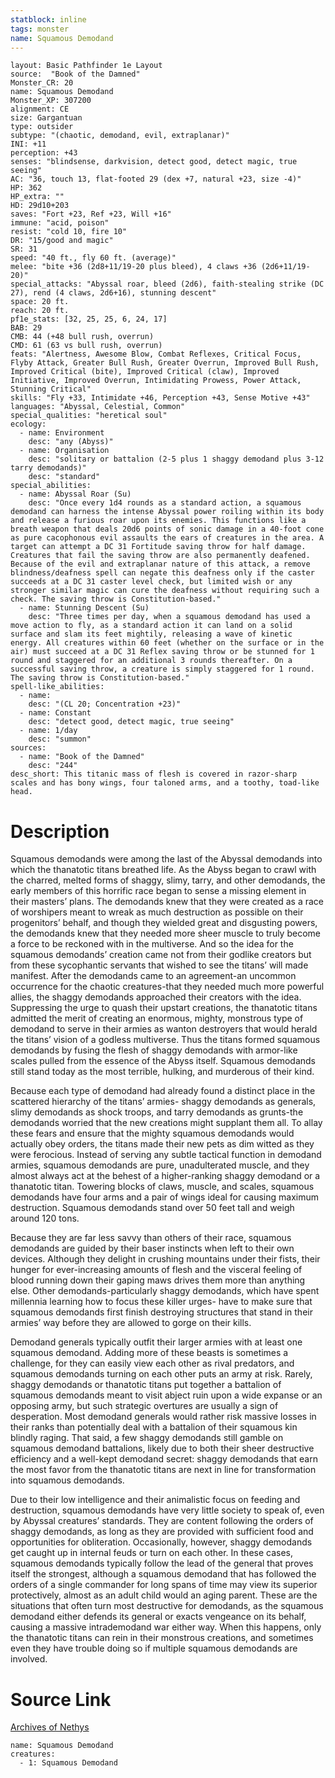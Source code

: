 ```yaml
---
statblock: inline
tags: monster
name: Squamous Demodand
---
```

```statblock
layout: Basic Pathfinder 1e Layout
source:  "Book of the Damned"
Monster_CR: 20
name: Squamous Demodand
Monster_XP: 307200
alignment: CE
size: Gargantuan
type: outsider
subtype: "(chaotic, demodand, evil, extraplanar)"
INI: +11
perception: +43
senses: "blindsense, darkvision, detect good, detect magic, true seeing"
AC: "36, touch 13, flat-footed 29 (dex +7, natural +23, size -4)"
HP: 362
HP_extra: ""
HD: 29d10+203
saves: "Fort +23, Ref +23, Will +16"
immune: "acid, poison"
resist: "cold 10, fire 10"
DR: "15/good and magic"
SR: 31
speed: "40 ft., fly 60 ft. (average)"
melee: "bite +36 (2d8+11/19-20 plus bleed), 4 claws +36 (2d6+11/19-20)"
special_attacks: "Abyssal roar, bleed (2d6), faith-stealing strike (DC 27), rend (4 claws, 2d6+16), stunning descent"
space: 20 ft.
reach: 20 ft.
pf1e_stats: [32, 25, 25, 6, 24, 17]
BAB: 29
CMB: 44 (+48 bull rush, overrun)
CMD: 61 (63 vs bull rush, overrun)
feats: "Alertness, Awesome Blow, Combat Reflexes, Critical Focus, Flyby Attack, Greater Bull Rush, Greater Overrun, Improved Bull Rush, Improved Critical (bite), Improved Critical (claw), Improved Initiative, Improved Overrun, Intimidating Prowess, Power Attack, Stunning Critical"
skills: "Fly +33, Intimidate +46, Perception +43, Sense Motive +43"
languages: "Abyssal, Celestial, Common"
special_qualities: "heretical soul"
ecology:
  - name: Environment
    desc: "any (Abyss)"
  - name: Organisation
    desc: "solitary or battalion (2-5 plus 1 shaggy demodand plus 3-12 tarry demodands)"
    desc: "standard"
special_abilities:
  - name: Abyssal Roar (Su)
    desc: "Once every 1d4 rounds as a standard action, a squamous demodand can harness the intense Abyssal power roiling within its body and release a furious roar upon its enemies. This functions like a breath weapon that deals 20d6 points of sonic damage in a 40-foot cone as pure cacophonous evil assaults the ears of creatures in the area. A target can attempt a DC 31 Fortitude saving throw for half damage. Creatures that fail the saving throw are also permanently deafened. Because of the evil and extraplanar nature of this attack, a remove blindness/deafness spell can negate this deafness only if the caster succeeds at a DC 31 caster level check, but limited wish or any stronger similar magic can cure the deafness without requiring such a check. The saving throw is Constitution-based."
  - name: Stunning Descent (Su)
    desc: "Three times per day, when a squamous demodand has used a move action to fly, as a standard action it can land on a solid surface and slam its feet mightily, releasing a wave of kinetic energy. All creatures within 60 feet (whether on the surface or in the air) must succeed at a DC 31 Reflex saving throw or be stunned for 1 round and staggered for an additional 3 rounds thereafter. On a successful saving throw, a creature is simply staggered for 1 round. The saving throw is Constitution-based."
spell-like_abilities:
  - name:
    desc: "(CL 20; Concentration +23)"
  - name: Constant
    desc: "detect good, detect magic, true seeing"
  - name: 1/day
    desc: "summon"
sources:
  - name: "Book of the Damned"
    desc: "244"
desc_short: This titanic mass of flesh is covered in razor-sharp scales and has bony wings, four taloned arms, and a toothy, toad-like head.
```
# Description
Squamous demodands were among the last of the Abyssal demodands into which the thanatotic titans breathed life. As the Abyss began to crawl with the charred, melted forms of shaggy, slimy, tarry, and other demodands, the early members of this horrific race began to sense a missing element in their masters’ plans. The demodands knew that they were created as a race of worshipers meant to wreak as much destruction as possible on their progenitors’ behalf, and though they wielded great and disgusting powers, the demodands knew that they needed more sheer muscle to truly become a force to be reckoned with in the multiverse. And so the idea for the squamous demodands’ creation came not from their godlike creators but from these sycophantic servants that wished to see the titans’ will made manifest. After the demodands came to an agreement-an uncommon occurrence for the chaotic creatures-that they needed much more powerful allies, the shaggy demodands approached their creators with the idea. Suppressing the urge to quash their upstart creations, the thanatotic titans admitted the merit of creating an enormous, mighty, monstrous type of demodand to serve in their armies as wanton destroyers that would herald the titans’ vision of a godless multiverse. Thus the titans formed squamous demodands by fusing the flesh of shaggy demodands with armor-like scales pulled from the essence of the Abyss itself. Squamous demodands still stand today as the most terrible, hulking, and murderous of their kind.

 Because each type of demodand had already found a distinct place in the scattered hierarchy of the titans’ armies- shaggy demodands as generals, slimy demodands as shock troops, and tarry demodands as grunts-the demodands worried that the new creations might supplant them all. To allay these fears and ensure that the mighty squamous demodands would actually obey orders, the titans made their new pets as dim witted as they were ferocious. Instead of serving any subtle tactical function in demodand armies, squamous demodands are pure, unadulterated muscle, and they almost always act at the behest of a higher-ranking shaggy demodand or a thanatotic titan. Towering blocks of claws, muscle, and scales, squamous demodands have four arms and a pair of wings ideal for causing maximum destruction. Squamous demodands stand over 50 feet tall and weigh around 120 tons.

 Because they are far less savvy than others of their race, squamous demodands are guided by their baser instincts when left to their own devices. Although they delight in crushing mountains under their fists, their hunger for ever-increasing amounts of flesh and the visceral feeling of blood running down their gaping maws drives them more than anything else. Other demodands-particularly shaggy demodands, which have spent millennia learning how to focus these killer urges- have to make sure that squamous demodands first finish destroying structures that stand in their armies’ way before they are allowed to gorge on their kills.

 Demodand generals typically outfit their larger armies with at least one squamous demodand. Adding more of these beasts is sometimes a challenge, for they can easily view each other as rival predators, and squamous demodands turning on each other puts an army at risk. Rarely, shaggy demodands or thanatotic titans put together a battalion of squamous demodands meant to visit abject ruin upon a wide expanse or an opposing army, but such strategic overtures are usually a sign of desperation. Most demodand generals would rather risk massive losses in their ranks than potentially deal with a battalion of their squamous kin blindly raging. That said, a few shaggy demodands still gamble on squamous demodand battalions, likely due to both their sheer destructive efficiency and a well-kept demodand secret: shaggy demodands that earn the most favor from the thanatotic titans are next in line for transformation into squamous demodands.

 Due to their low intelligence and their animalistic focus on feeding and destruction, squamous demodands have very little society to speak of, even by Abyssal creatures’ standards. They are content following the orders of shaggy demodands, as long as they are provided with sufficient food and opportunities for obliteration. Occasionally, however, shaggy demodands get caught up in internal feuds or turn on each other. In these cases, squamous demodands typically follow the lead of the general that proves itself the strongest, although a squamous demodand that has followed the orders of a single commander for long spans of time may view its superior protectively, almost as an adult child would an aging parent. These are the situations that often turn most destructive for demodands, as the squamous demodand either defends its general or exacts vengeance on its behalf, causing a massive intrademodand war either way. When this happens, only the thanatotic titans can rein in their monstrous creations, and sometimes even they have trouble doing so if multiple squamous demodands are involved.
# Source Link
[Archives of Nethys](https://aonprd.com/MonsterDisplay.aspx?ItemName=Squamous%20Demodand)
```encounter-table
name: Squamous Demodand
creatures:
  - 1: Squamous Demodand
```
